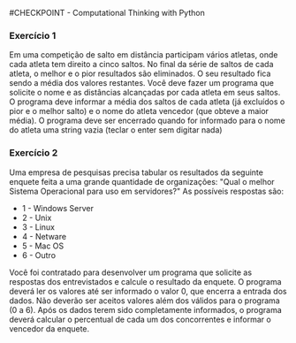 #CHECKPOINT - Computational Thinking with Python
<h3>Exercício 1</h3>
Em uma competição de salto em distância participam vários atletas, onde cada atleta tem direito a cinco
saltos.
No final da série de saltos de cada atleta, o melhor e o pior resultados são eliminados. O seu resultado
fica sendo a média dos valores restantes.
Você deve fazer um programa que solicite o nome e as distâncias alcançadas por cada atleta em seus
saltos.
O programa deve informar a média dos saltos de cada atleta (já excluídos o pior e o melhor salto) e o
nome do atleta vencedor (que obteve a maior média).
O programa deve ser encerrado quando for informado para o nome do atleta uma string vazia (teclar o
enter sem digitar nada)

<h3>Exercício 2</h3>
Uma empresa de pesquisas precisa tabular os resultados da seguinte enquete feita a uma grande
quantidade de organizações:
"Qual o melhor Sistema Operacional para uso em servidores?"
As possíveis respostas são:
<ul> 
<li>1 - Windows Server</>
<li>2 - Unix</>
<li>3 - Linux</>
<li>4 - Netware</>
<li>5 - Mac OS</>
<li>6 - Outro</>
</ul>
Você foi contratado para desenvolver um programa que solicite as respostas dos entrevistados e calcule
o resultado da enquete.
O programa deverá ler os valores até ser informado o valor 0, que encerra a entrada dos dados.
Não deverão ser aceitos valores além dos válidos para o programa (0 a 6).
Após os dados terem sido completamente informados, o programa deverá calcular o percentual de cada
um dos concorrentes e informar o vencedor da enquete. 
